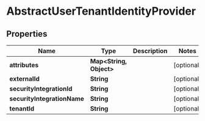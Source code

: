 

# AbstractUserTenantIdentityProvider


## Properties

| Name | Type | Description | Notes |
|------------ | ------------- | ------------- | -------------|
|**attributes** | **Map&lt;String, Object&gt;** |  |  [optional] |
|**externalId** | **String** |  |  [optional] |
|**securityIntegrationId** | **String** |  |  [optional] |
|**securityIntegrationName** | **String** |  |  [optional] |
|**tenantId** | **String** |  |  [optional] |



